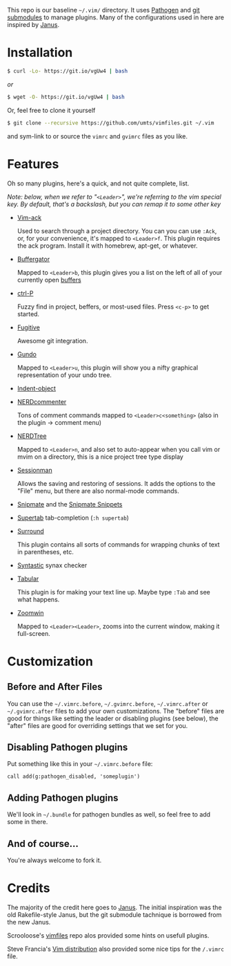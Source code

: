 This repo is our baseline `~/.vim/` directory.  It uses [Pathogen][path]
and [git submodules][gitsm] to manage plugins.  Many of the configurations
used in here are inspired by [Janus][janus].

Installation
============
```bash
$ curl -Lo- https://git.io/vgUw4 | bash
```

_or_

```bash
$ wget -O- https://git.io/vgUw4 | bash
```

Or, feel free to clone it yourself

```bash
$ git clone --recursive https://github.com/umts/vimfiles.git ~/.vim
```

and sym-link to or source the `vimrc` and `gvimrc` files as you like.

Features
========
Oh so many plugins, here's a quick, and not quite complete, list.

*Note: below, when we refer to "`<Leader>`", we're referring to the vim
special key.  By default, that's a backslash, but you can remap it to
some other key*

*   [Vim-ack][ack]

    Used to search through a project directory.  You can you can use `:Ack`,
    or, for your convenience, it's mapped to `<Leader>f`.  This plugin requires
    the ack program.  Install it with homebrew, apt-get, or whatever.

*   [Buffergator][buffg]

    Mapped to `<Leader>b`, this plugin gives you a list on the left of all
    of your currently open [buffers][buff]

*   [ctrl-P][ctrlp]

    Fuzzy find in project, beffers, or most-used files.  Press `<c-p>`
    to get started.

*   [Fugitive][fugitive]

    Awesome git integration.

*   [Gundo][gundo]

    Mapped to `<Leader>u`, this plugin will show you a nifty graphical
    representation of your undo tree.

*   [Indent-object][indent]

*   [NERDcommenter][nc]

    Tons of comment commands mapped to `<Leader>c<something>` (also in the
    plugin -> comment menu)

*   [NERDTree][nt]

    Mapped to `<Leader>n`, and also set to auto-appear when you call vim or
    mvim on a directory, this is a nice project tree type display

*   [Sessionman][sessman]

    Allows the saving and restoring of sessions.  It adds the options to
    the "File" menu, but there are also normal-mode commands.

*   [Snipmate][snipmate] and the [Snipmate Snippets][snippets]

*   [Supertab][st] tab-completion (`:h supertab`)

*   [Surround][surround]

    This plugin contains all sorts of commands for wrapping chunks of text
    in parentheses, etc.

*   [Syntastic][syntastic] synax checker

*   [Tabular][tabular]

    This plugin is for making your text line up.  Maybe type `:Tab` and see
    what happens.

*   [Zoomwin][zoom]

    Mapped to `<Leader><Leader>`, zooms into the current window, making it
    full-screen.

Customization
=============
Before and After Files
----------------------
You can use the `~/.vimrc.before`, `~/.gvimrc.before`, `~/.vimrc.after` or
`~/.gvimrc.after` files to add your own customizations.  The "before" files
are good for things like setting the leader or disabling plugins (see
below), the "after" files are good for overriding settings that we set
for you.

Disabling Pathogen plugins
--------------------------
Put something like this in your `~/.vimrc.before` file:

```viml
call add(g:pathogen_disabled, 'someplugin')
```

Adding Pathogen plugins
-----------------------
We'll look in `~/.bundle` for pathogen bundles as well, so feel free to
add some in there.

And of course...
----------------
You're always welcome to fork it.

Credits
=======
The majority of the credit here goes to [Janus][janus].  The initial
inspiration was the old Rakefile-style Janus, but the git submodule
tachnique is borrowed from the new Janus.

Scrooloose's [vimfiles][slvf] repo alos provided some hints on usefull
plugins.

Steve Francia's [Vim distribution][spf-13] also provided some nice tips
for the `/.vimrc` file.

[path]:       https://github.com/tpope/vim-pathogen
[gitsm]:      http://book.git-scm.com/5_submodules.html
[janus]:      https://github.com/carlhuda/janus
[ack]:        https://github.com/mileszs/ack.vim
[align]:      http://www.vim.org/scripts/script.php?script_id=294
[buffg]:      https://github.com/jeetsukumaran/vim-buffergator
[buff]:       http://vim.wikia.com/wiki/Vim_buffer_FAQ
[ctrlp]:      https://github.com/kien/ctrlp.vim
[fugitive]:   https://github.com/tpope/vim-fugitive
[gundo]:      https://github.com/sjl/gundo.vim
[indent]:     http://www.vim.org/scripts/script.php?script_id=3037
[nc]:         https://github.com/scrooloose/nerdcommenter/blob/master/doc/NERD_commenter.txt
[nt]:         https://github.com/scrooloose/nerdtree
[sessman]:    https://github.com/vim-scripts/sessionman.vim
[snipmate]:   https://github.com/garbas/vim-snipmate
[snippets]:   https://github.com/scrooloose/snipmate-snippets
[st]:         http://www.vim.org/scripts/script.php?script_id=1643
[surround]:   https://github.com/tpope/vim-surround
[syntastic]:  https://github.com/scrooloose/syntastic
[tabular]:    http://vimcasts.org/episodes/aligning-text-with-tabular-vim/
[zoom]:       http://www.vim.org/scripts/script.php?script_id=508
[slvf]:       https://github.com/scrooloose/vimfiles
[spf-13]:     https://github.com/spf13/spf13-vim
